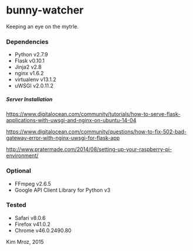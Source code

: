 # bunny-watcher

Keeping an eye on the mytrle.

### Dependencies
* Python v2.7.9
* Flask v0.10.1
* Jinja2 v2.8
* nginx v1.6.2
* virtualenv v13.1.2
* uWSGI v2.0.11.2
 
##### Server Installation
https://www.digitalocean.com/community/tutorials/how-to-serve-flask-applications-with-uwsgi-and-nginx-on-ubuntu-14-04

https://www.digitalocean.com/community/questions/how-to-fix-502-bad-gateway-error-with-nginx-uwsgi-for-flask-app

http://www.pratermade.com/2014/08/setting-up-your-raspberry-pi-environment/

### Optional
* FFmpeg v2.6.5
* Google API Client Library for Python v3

### Tested
* Safari v8.0.6
* Firefox v41.0.2
* Chrome v46.0.2490.80


Kim Mroz, 2015
